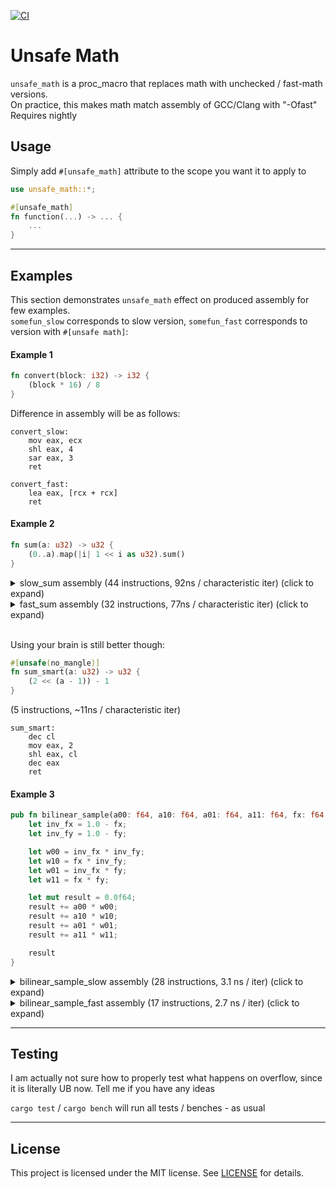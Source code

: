 [![CI](https://github.com/platonvin/unsafe_math/actions/workflows/ci.yml/badge.svg)](https://github.com/platonvin/unsafe_math/actions/workflows/ci.yml)

# Unsafe Math

`unsafe_math` is a proc_macro that replaces math with unchecked / fast-math versions.\
On practice, this makes math match assembly of GCC/Clang with "-Ofast" \
Requires nightly

## Usage
Simply add `#[unsafe_math]` attribute to the scope you want it to apply to

```rust
use unsafe_math::*;

#[unsafe_math]
fn function(...) -> ... {
    ...
}
```

---

## Examples

This section demonstrates `unsafe_math` effect on produced assembly for few examples.\
`somefun_slow` corresponds to slow version, `somefun_fast` corresponds to version with `#[unsafe math]`:

#### Example 1
```rust
fn convert(block: i32) -> i32 {
    (block * 16) / 8
}
```

Difference in assembly will be as follows:

```assembly
convert_slow:
    mov eax, ecx
    shl eax, 4
    sar eax, 3
    ret

convert_fast:
    lea eax, [rcx + rcx]
    ret

```

#### Example 2

```rust
fn sum(a: u32) -> u32 {
    (0..a).map(|i| 1 << i as u32).sum()
}
```

<details>

<summary>slow_sum assembly (44 instructions, 92ns / characteristic iter) (click to expand)</summary>

```assembly
sum_sum
    push rsi
    test ecx, ecx
    je .LBB7_1
    mov r8d, ecx
    mov r9d, ecx
    and r9d, 3
    cmp ecx, 4
    jae .LBB7_4
    xor eax, eax
    xor edx, edx
    jmp .LBB7_6
.LBB7_1:
    xor eax, eax
    pop rsi
    ret
.LBB7_4:
    and r8d, -4
    xor eax, eax
    xor edx, edx
.LBB7_5:
    mov ecx, edx
    and cl, 28
    mov r10d, 1
    shl r10d, cl
    mov r11d, 2
    shl r11d, cl
    mov esi, 4
    shl esi, cl
    add r10d, eax
    add esi, r11d
    mov eax, 8
    shl eax, cl
    add esi, r10d
    add edx, 4
    add eax, esi
    cmp r8d, edx
    jne .LBB7_5
.LBB7_6:
    test r9d, r9d
    je .LBB7_8
.LBB7_7:
    mov r8d, 1
    mov ecx, edx
    shl r8d, cl
    inc edx
    add eax, r8d
    dec r9d
    jne .LBB7_7
.LBB7_8:
    pop rsi
    ret
```
</details>

<details>
<summary>fast_sum assembly (32 instructions, 77ns / characteristic iter) (click to expand)</summary>

```assembly
sum_fast:
    test ecx, ecx
    je .LBB10_1
    mov edx, ecx
    mov r9d, ecx
    and r9d, 7
    cmp ecx, 8
    jae .LBB10_4
    xor eax, eax
    xor ecx, ecx
    jmp .LBB10_6
.LBB10_1:
    xor eax, eax
    ret
.LBB10_4:
    and edx, -8
    xor eax, eax
    xor r8d, r8d
.LBB10_5:
    mov r10d, 255
    mov ecx, r8d
    shl r10d, cl
    lea ecx, [r8 + 8]
    add eax, r10d
    mov r8d, ecx
    cmp edx, ecx
    jne .LBB10_5
.LBB10_6:
    test r9d, r9d
    je .LBB10_8
.LBB10_7:
    mov edx, 1
    shl edx, cl
    inc ecx
    add eax, edx
    dec r9d
    jne .LBB10_7
.LBB10_8:
    ret
```
</details>

<br>

Using your brain is still better though:

```rust
#[unsafe(no_mangle)]
fn sum_smart(a: u32) -> u32 {
    (2 << (a - 1)) - 1
}
```

(5 instructions, ~11ns / characteristic iter)
```assembly
sum_smart:
    dec cl
    mov eax, 2
    shl eax, cl
    dec eax
    ret
```

#### Example 3

```rust
pub fn bilinear_sample(a00: f64, a10: f64, a01: f64, a11: f64, fx: f64, fy: f64) -> f64 {
    let inv_fx = 1.0 - fx;
    let inv_fy = 1.0 - fy;

    let w00 = inv_fx * inv_fy;
    let w10 = fx * inv_fy;
    let w01 = inv_fx * fy;
    let w11 = fx * fy;

    let mut result = 0.0f64;
    result += a00 * w00;
    result += a10 * w10;
    result += a01 * w01;
    result += a11 * w11;

    result
}
```

<details>
<summary>bilinear_sample_slow assembly (28 instructions, 3.1 ns / iter) (click to expand)</summary>

```assembly
bilinear_sample_slow:
	sub rsp, 40
	movaps xmmword ptr [rsp + 16], xmm7
	movaps xmmword ptr [rsp], xmm6
	movsd xmm4, qword ptr [rsp + 88]
	movsd xmm5, qword ptr [rsp + 80]
	movapd xmm6, xmm4
	unpcklpd xmm6, xmm5
	movapd xmm7, xmmword ptr [rip + __xmm@3ff00000000000003ff0000000000000]
	subpd xmm7, xmm6
	movapd xmm6, xmm7
	unpckhpd xmm6, xmm7
	mulsd xmm6, xmm7
	mulsd xmm5, xmm4
	mulsd xmm0, xmm6
	xorpd xmm4, xmm4
	addsd xmm0, xmm4
	mulpd xmm7, xmmword ptr [rsp + 80]
	unpcklpd xmm1, xmm2
	mulpd xmm7, xmm1
	addsd xmm0, xmm7
	unpckhpd xmm7, xmm7
	addsd xmm0, xmm7
	mulsd xmm5, xmm3
	addsd xmm0, xmm5
	movaps xmm6, xmmword ptr [rsp]
	movaps xmm7, xmmword ptr [rsp + 16]
	add rsp, 40
	ret
```
</details>

<details>
<summary>bilinear_sample_fast assembly (17 instructions, 2.7 ns / iter) (click to expand)</summary>

```assembly
bilinear_sample_fast:
	movsd xmm4, qword ptr [rsp + 40]
	movsd xmm5, qword ptr [rip + __real@3ff0000000000000]
	subsd xmm5, xmm4
	movddup xmm4, xmm4
	unpcklpd xmm3, xmm1
	mulpd xmm4, xmm3
	movddup xmm1, xmm5
	unpcklpd xmm2, xmm0
	mulpd xmm1, xmm2
	addpd xmm1, xmm4
	movapd xmm0, xmm1
	unpckhpd xmm0, xmm1
	subsd xmm1, xmm0
	mulsd xmm1, qword ptr [rsp + 48]
	addsd xmm1, xmm0
	movapd xmm0, xmm1
	ret
```
</details>

---

## Testing

I am actually not sure how to properly test what happens on overflow, since it is literally UB now. Tell me if you have any ideas 

`cargo test` / `cargo bench` will run all tests / benches - as usual

---

## License

This project is licensed under the MIT license. See [LICENSE](LICENSE) for details.
